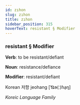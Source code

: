 ```yaml
---
id: zıhon
slug: zıhon
title: zıhon
sidebar_position: 315
hoverText: resistant § Modifier
---
```


### resistant § Modifier

**Verb**: to be resistant/defiant

**Noun**: resistance/defiance

**Modifier**: resistant/defiant

Korean 저항 jeohang [ˈt͡ɕɘ(ː)ɦa̠ŋ]

*Koreic Language Family*